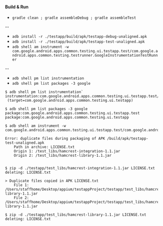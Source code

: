 #### Build & Run

- `gradle clean ; gradle assembleDebug ; gradle assembleTest`

--

- `adb install -r ./testapp/build/apk/testapp-debug-unaligned.apk`
- `adb install -r ./testapp/build/apk/testapp-test-unaligned.apk`
- `adb shell am instrument -w com.google.android.apps.common.testing.ui.testapp.test/com.google.android.apps.common.testing.testrunner.GoogleInstrumentationTestRunner`

--

- `adb shell pm list instrumentation`
- `adb shell pm list packages -3 google`


```
$ adb shell pm list instrumentation`
instrumentation:com.google.android.apps.common.testing.ui.testapp.test/com.google.android.apps.common.testing.testrunner.GoogleInstrumentationTestRunner
 (target=com.google.android.apps.common.testing.ui.testapp)

$ adb shell pm list packages -3 google
package:com.google.android.apps.common.testing.ui.testapp.test
package:com.google.android.apps.common.testing.ui.testapp

$ adb shell am instrument -w com.google.android.apps.common.testing.ui.testapp.test/com.google.android.apps.common.testing.testrunner.GoogleInstrumentationTestRunner
```

```
Error: duplicate files during packaging of APK /build/apk/testapp-test-unaligned.apk
	Path in archive: LICENSE.txt
	Origin 1: /test_libs/hamcrest-integration-1.1.jar
	Origin 2: /test_libs/hamcrest-library-1.1.jar


$ zip -d ./testapp/test_libs/hamcrest-integration-1.1.jar LICENSE.txt
deleting: LICENSE.txt

> Duplicate files copied in APK LICENSE.txt
  	File 1: /Users/staffhome/Desktop/appium/testappProject/testapp/test_libs/hamcrest-library-1.1.jar
  	File 2: /Users/staffhome/Desktop/appium/testappProject/testapp/test_libs/hamcrest-library-1.1.jar

$ zip -d ./testapp/test_libs/hamcrest-library-1.1.jar LICENSE.txt
deleting: LICENSE.txt
```